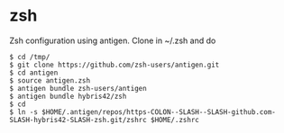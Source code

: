 zsh
===

Zsh configuration using antigen. Clone in ~/.zsh and do

```
$ cd /tmp/
$ git clone https://github.com/zsh-users/antigen.git
$ cd antigen
$ source antigen.zsh
$ antigen bundle zsh-users/antigen
$ antigen bundle hybris42/zsh
$ cd
$ ln -s $HOME/.antigen/repos/https-COLON--SLASH--SLASH-github.com-SLASH-hybris42-SLASH-zsh.git/zshrc $HOME/.zshrc
```
